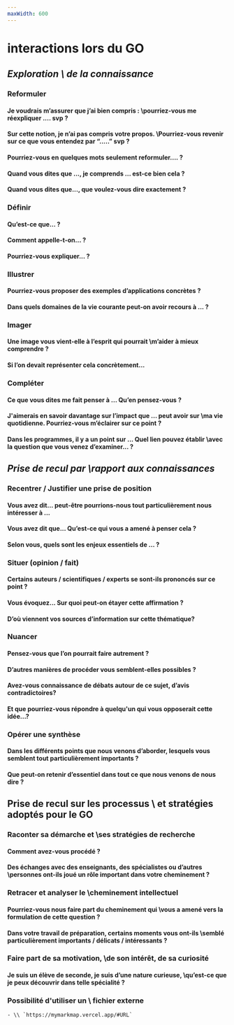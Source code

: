 ```yaml
---
maxWidth: 600
---
```


# interactions lors du GO <!--fold-->

## *Exploration \\ de la connaissance* <!--fold-->

### Reformuler <!--fold-->
####  Je voudrais m’assurer que j’ai bien compris : \\pourriez-vous me réexpliquer .... svp ?
#### Sur cette notion, je n’ai pas compris votre propos. \\Pourriez-vous revenir sur ce que vous entendez par “.....” svp ?
#### Pourriez-vous en quelques mots seulement reformuler.... ?
#### Quand vous dites que ..., je comprends ... est-ce bien cela ?
#### Quand vous dites que..., que voulez-vous dire exactement ?

### Définir <!--fold-->
#### Qu’est-ce que... ?
#### Comment appelle-t-on... ?
#### Pourriez-vous expliquer... ?

### Illustrer <!--fold-->
#### Pourriez-vous proposer des exemples d’applications concrètes ?
#### Dans quels domaines de la vie courante peut-on avoir recours à ... ?

### Imager <!--fold-->
#### Une image vous vient-elle à l’esprit qui pourrait \\m’aider à mieux comprendre ?
####  Si l’on devait représenter cela concrètement...

### Compléter <!--fold-->
#### Ce que vous dites me fait penser à ... Qu’en pensez-vous ?
#### J'aimerais en savoir davantage sur l’impact que ... peut avoir sur \\ma vie quotidienne. Pourriez-vous m’éclairer sur ce point ?
#### Dans les programmes, il y a un point sur ... Quel lien pouvez établir \\avec la question que vous venez d’examiner... ?


## *Prise de recul par \\rapport aux connaissances* <!--fold-->

### Recentrer / Justifier une prise de position <!--fold-->

#### Vous avez dit... peut-être pourrions-nous tout particulièrement nous intéresser à ...
#### Vous avez dit que... Qu’est-ce qui vous a amené à penser cela ?
#### Selon vous, quels sont les enjeux essentiels de ... ?

### Situer (opinion / fait) <!--fold-->
#### Certains auteurs / scientifiques / experts se sont-ils prononcés sur ce point ?
#### Vous évoquez... Sur quoi peut-on étayer cette affirmation ?
#### D’où viennent vos sources d’information sur cette thématique?

### Nuancer <!--fold-->
#### Pensez-vous que l’on pourrait faire autrement ?
#### D’autres manières de procéder vous semblent-elles possibles ?
#### Avez-vous connaissance de débats autour de ce sujet, d’avis contradictoires?
#### Et que pourriez-vous répondre à quelqu'un qui vous opposerait cette idée...?

### Opérer une synthèse <!--fold-->
#### Dans les différents points que nous venons d’aborder, lesquels vous semblent tout particulièrement importants ?
#### Que peut-on retenir d’essentiel dans tout ce que nous venons de nous dire ?

## Prise de recul sur les processus \\ et stratégies adoptés pour le GO <!--fold-->
### Raconter sa démarche et \\ses stratégies de recherche <!--fold-->
#### Comment avez-vous procédé ?
#### Des échanges avec des enseignants, des spécialistes ou d’autres \\personnes ont-ils joué un rôle important dans votre cheminement ?

### Retracer et analyser le \\cheminement intellectuel <!--fold-->

#### Pourriez-vous nous faire part du cheminement qui \\vous a amené vers la formulation de cette question ?
#### Dans votre travail de préparation, certains moments vous ont-ils \\semblé particulièrement importants / délicats / intéressants ?

### Faire part de sa motivation, \\de son intérêt, de sa curiosité <!--fold-->
#### Je suis un élève de seconde, je suis d’une nature curieuse, \\qu’est-ce que je peux découvrir dans telle spécialité ?




### Possibilité d'utiliser un \\ **fichier externe**


	- \\ `https://mymarkmap.vercel.app/#URL`

